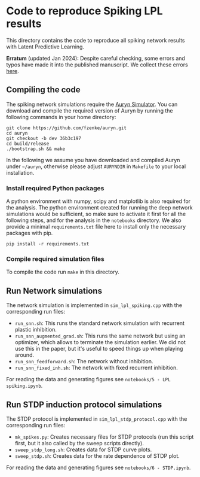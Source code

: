 # Code to reproduce Spiking LPL results

This directory contains the code to reproduce all spiking network results with Latent Predictive Learning.

**Erratum** (updated Jan 2024): Despite careful checking, some errors and typos have made it into the published manuscript. 
We collect these errors [here](../erratum/erratum.md).

## Compiling the code

The spiking network simulations require the [Auryn Simulator](https://fzenke.net/auryn). 
You can download and compile the required version of Auryn by running the following commands in your home directory:

```
git clone https://github.com/fzenke/auryn.git
cd auryn
git checkout -b dev 36b3c197
cd build/release
./bootstrap.sh && make
```

In the following we assume you have downloaded and compiled Auryn under
`~/auryn`, otherwise please adjust `AURYNDIR` in `Makefile` to your local
installation. 


### Install required Python packages

A python environment with numpy, scipy and matplotlib is also required for the analysis.
The python environment created for running the deep network simulations would be sufficient, so make sure to activate it first for all the following steps, and for the analysis in the `notebooks` directory.
We also provide a minimal `requirements.txt` file here to install only the necessary packages with pip.

`pip install -r requirements.txt`


### Compile required simulation files

To compile the code run `make` in this directory. 

## Run Network simulations 

The network simulation is implemented in `sim_lpl_spiking.cpp` with the corresponding run files:

* `run_snn.sh`: This runs the standard network simulation with recurrent plastic inhibition.
* `run_snn_augmented_grad.sh`: This runs the same network but using an
  optimizer, which allows to terminate the simulation earlier. We did not use
  this in the paper, but it's useful to speed things up when playing around.
* `run_snn_feedforward.sh`: The network without inhibition.
* `run_snn_fixed_inh.sh`: The network with fixed recurrent inhibition.

For reading the data and generating figures see `notebooks/5 - LPL spiking.ipynb`.


## Run STDP induction protocol simulations

The STDP protocol is implemented in `sim_lpl_stdp_protocol.cpp` with the corresponding run files:

* `mk_spikes.py`: Creates necessary files for STDP protocols (run this script
  first, but it also called by the sweep scripts directly).
* `sweep_stdp_long.sh`: Creates data for STDP curve plots.
* `sweep_stdp.sh`: Creates data for the rate dependence of STDP plot.

For reading the data and generating figures see `notebooks/6 - STDP.ipynb`.
